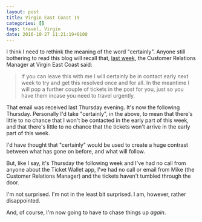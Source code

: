 ```yaml
---
layout: post
title: Virgin East Coast 19
categories: []
tags: travel, Virgin
date: 2016-10-27 11:21:19+0100
---
```


I think I need to rethink the meaning of the word "certainly". Anyone still
bothering to read this blog will recall
that, [last week](/2016/10/24/virgin_east_coast_18.html), the Customer
Relations Manager at Virgin East Coast said:

> If you can leave this with me I will certainly be in contact early next
> week to try and get this resolved once and for all. In the meantime I will
> pop a further couple of tickets in the post for you, just so you have them
> incase you need to travel urgently.

That email was received last Thursday evening. It's now the following
Thursday. Personally I'd take "certainly", in the above, to mean that
there's little to no chance that I won't be contacted in the early part of
this week, and that there's little to no chance that the tickets won't
arrive in the early part of this week.

I'd have thought that "certainly" would be used to create a huge contrast
between what has gone on before, and what will follow.

But, like I say, it's Thursday the following week and I've had no call from
anyone about the Ticket Wallet app, I've had no call or email from Mike (the
Customer Relations Manager) and the tickets haven't tumbled through the
door.

I'm not surprised. I'm not in the least bit surprised. I am, however, rather
disappointed.

And, of course, I'm now going to have to chase things up *again*.

[//]: # (2016-10-27-virgin_east_coast_19.md ends here)
